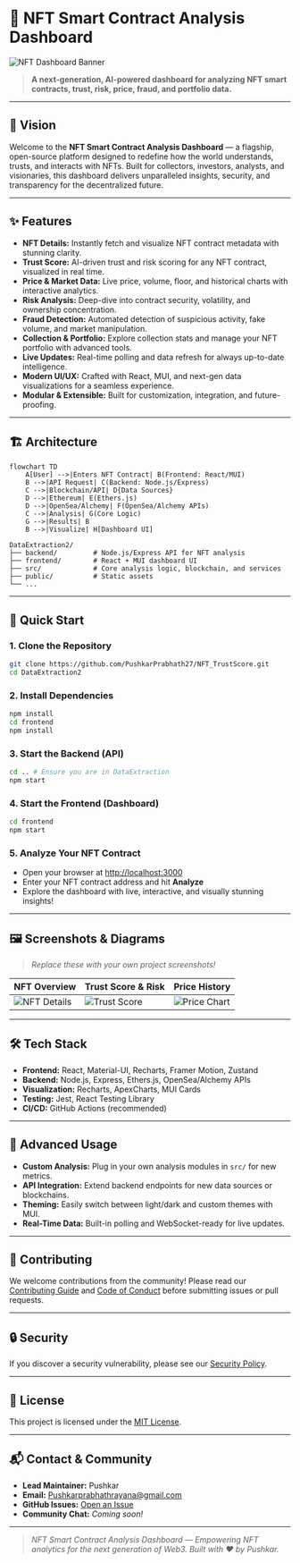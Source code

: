 # 🚀 NFT Smart Contract Analysis Dashboard

![NFT Dashboard Banner](https://user-images.githubusercontent.com/your-banner.png)

> **A next-generation, AI-powered dashboard for analyzing NFT smart contracts, trust, risk, price, fraud, and portfolio data.**

---

## 🌌 Vision

Welcome to the **NFT Smart Contract Analysis Dashboard** — a flagship, open-source platform designed to redefine how the world understands, trusts, and interacts with NFTs. Built for collectors, investors, analysts, and visionaries, this dashboard delivers unparalleled insights, security, and transparency for the decentralized future.

---

## ✨ Features

- **NFT Details:** Instantly fetch and visualize NFT contract metadata with stunning clarity.
- **Trust Score:** AI-driven trust and risk scoring for any NFT contract, visualized in real time.
- **Price & Market Data:** Live price, volume, floor, and historical charts with interactive analytics.
- **Risk Analysis:** Deep-dive into contract security, volatility, and ownership concentration.
- **Fraud Detection:** Automated detection of suspicious activity, fake volume, and market manipulation.
- **Collection & Portfolio:** Explore collection stats and manage your NFT portfolio with advanced tools.
- **Live Updates:** Real-time polling and data refresh for always up-to-date intelligence.
- **Modern UI/UX:** Crafted with React, MUI, and next-gen data visualizations for a seamless experience.
- **Modular & Extensible:** Built for customization, integration, and future-proofing.

---

## 🏗️ Architecture

```mermaid
flowchart TD
    A[User] -->|Enters NFT Contract| B(Frontend: React/MUI)
    B -->|API Request| C(Backend: Node.js/Express)
    C -->|Blockchain/API| D{Data Sources}
    D -->|Ethereum| E(Ethers.js)
    D -->|OpenSea/Alchemy| F(OpenSea/Alchemy APIs)
    C -->|Analysis| G(Core Logic)
    G -->|Results| B
    B -->|Visualize| H[Dashboard UI]
```

```
DataExtraction2/
├── backend/         # Node.js/Express API for NFT analysis
├── frontend/        # React + MUI dashboard UI
├── src/             # Core analysis logic, blockchain, and services
├── public/          # Static assets
└── ...
```

---

## 🚦 Quick Start

### 1. Clone the Repository
```bash
git clone https://github.com/PushkarPrabhath27/NFT_TrustScore.git
cd DataExtraction2
```

### 2. Install Dependencies
```bash
npm install
cd frontend
npm install
```

### 3. Start the Backend (API)
```bash
cd .. # Ensure you are in DataExtraction
npm start
```

### 4. Start the Frontend (Dashboard)
```bash
cd frontend
npm start
```

### 5. Analyze Your NFT Contract
- Open your browser at [http://localhost:3000](http://localhost:3000)
- Enter your NFT contract address and hit **Analyze**
- Explore the dashboard with live, interactive, and visually stunning insights!

---

## 🖼️ Screenshots & Diagrams

> _Replace these with your own project screenshots!_

| NFT Overview | Trust Score & Risk | Price History |
|--------------|-------------------|--------------|
| ![NFT Details](https://user-images.githubusercontent.com/your-nft-details.png) | ![Trust Score](https://user-images.githubusercontent.com/your-trust-score.png) | ![Price Chart](https://user-images.githubusercontent.com/your-price-chart.png) |

---

## 🛠️ Tech Stack

- **Frontend:** React, Material-UI, Recharts, Framer Motion, Zustand
- **Backend:** Node.js, Express, Ethers.js, OpenSea/Alchemy APIs
- **Visualization:** Recharts, ApexCharts, MUI Cards
- **Testing:** Jest, React Testing Library
- **CI/CD:** GitHub Actions (recommended)

---

## 🧠 Advanced Usage

- **Custom Analysis:** Plug in your own analysis modules in `src/` for new metrics.
- **API Integration:** Extend backend endpoints for new data sources or blockchains.
- **Theming:** Easily switch between light/dark and custom themes with MUI.
- **Real-Time Data:** Built-in polling and WebSocket-ready for live updates.

---

## 🤝 Contributing

We welcome contributions from the community! Please read our [Contributing Guide](CONTRIBUTING.md) and [Code of Conduct](CODE_OF_CONDUCT.md) before submitting issues or pull requests.

---

## 🔒 Security

If you discover a security vulnerability, please see our [Security Policy](SECURITY.md).

---

## 📄 License

This project is licensed under the [MIT License](LICENSE).

---

## 📬 Contact & Community

- **Lead Maintainer:** Pushkar
- **Email:** Pushkarprabhathrayana@gmail.com
- **GitHub Issues:** [Open an Issue](https://github.com/your-repo/nft-analysis-dashboard/issues)
- **Community Chat:** _Coming soon!_

---

> _NFT Smart Contract Analysis Dashboard — Empowering NFT analytics for the next generation of Web3. Built with ❤️ by Pushkar._ 